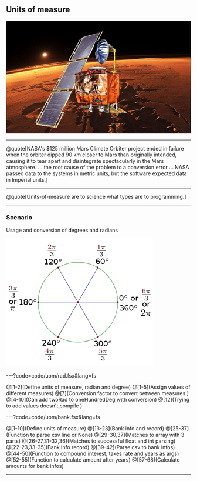 
## Units of measure

![MarsRover](assets/marsRover.jpg)

---

@quote[NASA's $125 million Mars Climate Orbiter project ended in failure when the orbiter dipped 90 km closer to Mars than originally intended, causing it to tear apart and disintegrate spectacularly in the Mars atmosphere. ... the root cause of the problem to a conversion error ... NASA passed data to the systems in metric units, but the software expected data in Imperial units.]

---

@quote[Units-of-measure are to science what types are to programming.]

--- 

### Scenario

Usage and conversion of degrees and radians

![Radians](assets/rads.png)


---?code=code/uom/rad.fsx&lang=fs

@[1-2](Define units of measure, radian and degree)
@[1-5](Assign values of different measures)
@[7](Conversion factor to convert between measures.)
@[4-10](Can add twoRad to oneHundredDeg with conversion)
@[12](Trying to add values doesn't compile )

---?code=code/uom/bank.fsx&lang=fs

@[1-10](Define units of measure)
@[13-23](Bank info and record)
@[25-37](Function to parse csv line or None)
@[29-30,37](Matches to array with 3 parts)
@[26-27,31-32,36](Matches to successful float and int parsing)
@[22-23,33-35](Bank info record)
@[39-42](Parse csv to bank infos)
@[44-50](Function to compound interest, takes rate and years as args)
@[52-55](Function to calculate amount after years)
@[57-68](Calculate amounts for bank infos)


---

